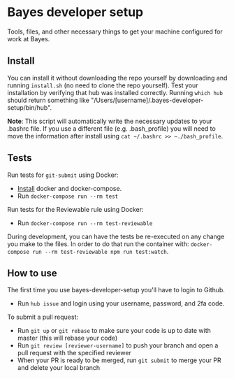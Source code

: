 # Bayes developer setup
Tools, files, and other necessary things to get your machine configured for work at Bayes.

## Install

You can install it without downloading the repo yourself by downloading and
running `install.sh` (no need to clone the repo yourself). Test your installation by verifying that hub was installed correctly.
Running `which hub` should return something like "/Users/[username]/.bayes-developer-setup/bin/hub".

**Note**: This script will automatically write the necessary updates to your .bashrc file. If you use a different file (e.g. .bash_profile) you will need to move the information after install using `cat ~/.bashrc >> ~./bash_profile`. 
## Tests

Run tests for `git-submit` using Docker:

* [Install](http://go/wiki/Docker) docker and docker-compose.
* Run `docker-compose run --rm test`

Run tests for the Reviewable rule using Docker:

* Run `docker-compose run --rm test-reviewable`

During development, you can have the tests be re-executed on any change you make
to the files. In order to do that run the container with:
`docker-compose run --rm test-reviewable npm run test:watch`.

## How to use

The first time you use bayes-developer-setup you'll have to login to Github. 

* Run `hub issue` and login using your username, password, and 2fa code.

To submit a pull request:

* Run `git up` or `git rebase` to make sure your code is up to date with master (this will rebase your code)
* Run `git review [reviewer-username]` to push your branch and open a pull request with the specified reviewer
* When your PR is ready to be merged, run `git submit` to merge your PR and delete your local branch


